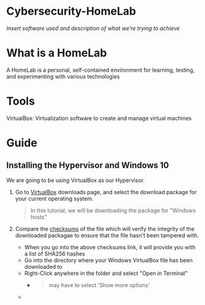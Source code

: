 # Cybersecurity-HomeLab
*Insert software used and description of what we're trying to achieve*

# What is a HomeLab
A HomeLab is a personal, self-contained environment for learning, testing, and experimenting with various technologies

# Tools
VirtualBox: Virtualization software to create and manage virtual machines

# Guide
## Installing the Hypervisor and Windows 10
We are going to be using VirtualBox as our Hypervisor.

1. Go to [VirtualBox](https://www.virtualbox.org/wiki/Downloads) downloads page, and select the download package for your current operating system. 
    > In this tutorial, we will be downloading the package for "Windows hosts"

2. Compare the [checksums](https://www.virtualbox.org/download/hashes/7.0.18/SHA256SUMS) of the file which will verify the integrity of the downloaded packagae to ensure that the file hasn't been tampered with.
    - When you go into the above checksums link, it will provide you with a list of SHA256 hashes
    - Go into the directory where your Windows VirtualBox file has been downloaded to
    - Right-Click anywhere in the folder and select "Open in Terminal"
        - > may have to select 'Show more options'
    -  
